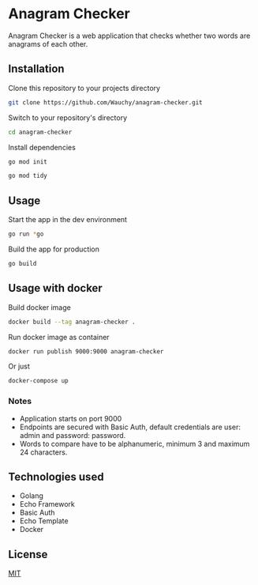 # Anagram Checker

Anagram Checker is a web application that checks whether two words are anagrams of each other.

## Installation

Clone this repository to your projects directory

```bash
git clone https://github.com/Wauchy/anagram-checker.git
```

Switch to your repository's directory

```bash
cd anagram-checker
```

Install dependencies

```bash
go mod init

go mod tidy
```

## Usage

Start the app in the dev environment

```bash
go run *go
```

Build the app for production

```bash
go build
```

## Usage with docker

Build docker image

```bash
docker build --tag anagram-checker .
```

Run docker image as container

```bash
docker run publish 9000:9000 anagram-checker
```

Or just

```bash
docker-compose up
```

### Notes

- Application starts on port 9000
- Endpoints are secured with Basic Auth, default credentials are user: admin and password: password.
- Words to compare have to be alphanumeric, minimum 3 and maximum 24 characters.

## Technologies used

- Golang
- Echo Framework
- Basic Auth
- Echo Template
- Docker

## License

[MIT](https://choosealicense.com/licenses/mit/)
